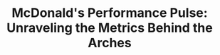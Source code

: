 # <div style ="text-align: center;">McDonald's Performance Pulse: Unraveling the Metrics Behind the Arches</div>

